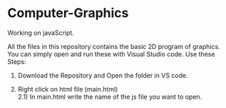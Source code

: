 # Computer-Graphics
Working on javaScript.

All the files in this repository contains the basic 2D program of graphics. 
You can simply open and run these with Visual Studio code.
Use these Steps:
1) Download the Repository and Open the folder in VS code.
2) Right click on html file (main.html)   
2.1) In main.html write the name of the js file you want to open.
                  <script src = "file_name"><script>

3) Click on "Open with Line Server" or Use Shortcut Alt+L / Alt+O. You will see the output on your webpage.
Note: there is a chance that you will not have above option. Line server is a VS code module you have to download. 
So, In VS code go to "extensions", Download module "Line Server" which have purple icon then rerun from step 2.


The folder have one html file and 4 js file.

js file "moving_ball" and "sphere_on_click" explores the functionality of 
callback (Event Listener) on mouseover, mouseout, mouseclicked, onkeyboard.

file name "SAZombie" is a dummy of "plant vs zombie game" which was created to
better understand the concept of Sprite Animation taught in class. I have used
the sprite sheet of a Zombie.

file name "ObjatHelixPath" was created when we were studying about the parametric equations.
Thus here i have simply moved an image which contains several leaves along a
Helix path. You can change this path by using the desired path formula on both
x,y,z axis in the "points.push(new THREE.vector3(x,y,z));"
